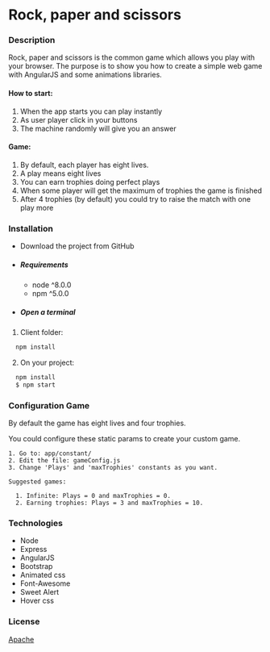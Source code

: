 # Rock, paper and scissors

### Description
Rock, paper and scissors is the common game which allows you play with your browser. The purpose is to show you how to create a simple web game with AngularJS and some animations libraries.

#### How to start:
  1. When the app starts you can play instantly
  2. As user player click in your buttons
  3. The machine randomly will give you an answer

#### Game:
  1. By default, each player has eight lives.
  2. A play means eight lives
  3. You can earn trophies doing perfect plays
  4. When some player will get the maximum of trophies the game is finished
  5. After 4 trophies (by default) you could try to raise the match with one play more

### Installation

  * Download the project from GitHub

  - ##### Requirements
    - node ^8.0.0
    - npm ^5.0.0

  - ##### Open a terminal

  1. Client folder:
  ```sh
    npm install
  ```

  2. On your project:
  ```sh
    npm install
    $ npm start
  ```

### Configuration Game
  By default the game has eight lives and four trophies.

  You could configure these static params to create your custom game.

    1. Go to: app/constant/
    2. Edit the file: gameConfig.js
    3. Change 'Plays' and 'maxTrophies' constants as you want.

    Suggested games:

      1. Infinite: Plays = 0 and maxTrophies = 0.
      2. Earning trophies: Plays = 3 and maxTrophies = 10.

### Technologies
  - Node
  - Express
  - AngularJS
  - Bootstrap
  - Animated css
  - Font-Awesome
  - Sweet Alert
  - Hover css


### License

 [Apache](http://www.apache.org/licenses/LICENSE-2.0)
